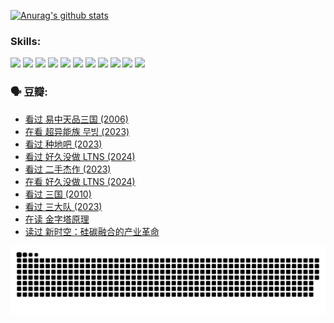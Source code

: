 
[![Anurag's github stats](https://github-readme-stats.vercel.app/api?username=w940853815)](https://github.com/anuraghazra/github-readme-stats)

### Skills:

<code><img height="32" src="https://cdn.jsdelivr.net/npm/simple-icons@v5/icons/python.svg"></code>
<code><img height="32" src="https://cdn.jsdelivr.net/npm/simple-icons@v5/icons/javascript.svg"></code>
<code><img height="32" src="https://cdn.jsdelivr.net/npm/simple-icons@v5/icons/django.svg"></code>
<code><img height="32" src="https://cdn.jsdelivr.net/npm/simple-icons@v5/icons/flask.svg"></code>
<code><img height="32" src="https://cdn.jsdelivr.net/npm/simple-icons@v5/icons/vuetify.svg"></code>
<code><img height="32" src="https://cdn.jsdelivr.net/npm/simple-icons@v5/icons/git.svg"></code>
<code><img height="32" src="https://cdn.jsdelivr.net/npm/simple-icons@v5/icons/docker.svg"></code>
<code><img height="32" src="https://cdn.jsdelivr.net/npm/simple-icons@v5/icons/postgresql.svg"></code>
<code><img height="32" src="https://cdn.jsdelivr.net/npm/simple-icons@v5/icons/elasticsearch.svg"></code>
<code><img height="32" src="https://cdn.jsdelivr.net/npm/simple-icons@v5/icons/macos.svg"></code>
<code><img height="32" src="https://cdn.jsdelivr.net/npm/simple-icons@v5/icons/linux.svg"></code>

### 🗣 豆瓣:

<!-- DOUBAN-ACTIVITIES:START -->
- [看过 易中天品三国‎ (2006)](https://www.douban.com/people/136069238/status/4529910812/?_i=09064770)
- [在看 超异能族 무빙‎ (2023)](https://www.douban.com/people/136069238/status/4527291077/?_i=09064770)
- [看过 种地吧‎ (2023)](https://www.douban.com/people/136069238/status/4527289637/?_i=09064770)
- [看过 好久没做 LTNS‎ (2024)](https://www.douban.com/people/136069238/status/4527289515/?_i=09064771)
- [看过 二手杰作‎ (2023)](https://www.douban.com/people/136069238/status/4522502716/?_i=09064771)
- [在看 好久没做 LTNS‎ (2024)](https://www.douban.com/people/136069238/status/4521969883/?_i=09064771)
- [看过 三国‎ (2010)](https://www.douban.com/people/136069238/status/4521634661/?_i=09064771)
- [看过 三大队‎ (2023)](https://www.douban.com/people/136069238/status/4510323325/?_i=09064771)
- [在读 金字塔原理](https://www.douban.com/people/136069238/status/4507497587/?_i=09064771)
- [读过 新时空：硅碳融合的产业革命](https://www.douban.com/people/136069238/status/4506659177/?_i=09064771)
<!-- DOUBAN-ACTIVITIES:END -->


![Snake animation](https://raw.githubusercontent.com/w940853815/w940853815/output/github-contribution-grid-snake.svg)

<!--
**w940853815/w940853815** is a ✨ _special_ ✨ repository because its `README.md` (this file) appears on your GitHub profile.

Here are some ideas to get you started:

- 🔭 I’m currently working on ...
- 🌱 I’m currently learning ...
- 👯 I’m looking to collaborate on ...
- 🤔 I’m looking for help with ...
- 💬 Ask me about ...
- 📫 How to reach me: ...
- 😄 Pronouns: ...
- ⚡ Fun fact: ...
-->
